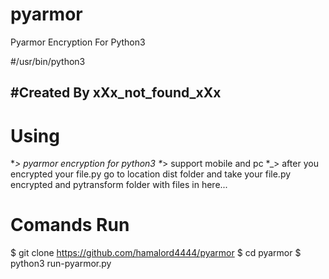 # pyarmor
Pyarmor Encryption For Python3

#/usr/bin/python3
## #Created By xXx_not_found_xXx

# Using
*_> pyarmor encryption for python3
*_> support mobile and pc
*_> after you encrypted your file.py go to location dist folder and take your file.py encrypted and pytransform folder with files in here...

# Comands Run
$ git clone https://github.com/hamalord4444/pyarmor
$ cd pyarmor
$ python3 run-pyarmor.py
